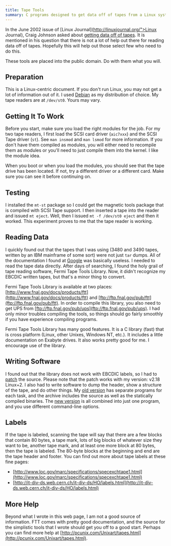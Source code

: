 ```yaml
---
title: Tape Tools
summary: C programs designed to get data off of tapes from a Linux system.  Especially geared for 3480/3490 tapes.
---
```


In the June 2002 issue of [Linux Journal](http://linuxjournal.org/">Linux Journal), Craig Johnson asked about [getting data off of tapes](http://www.linuxjournal.com/article/5972).  It is mentioned in his question that there is not a lot of help out there for reading data off of tapes.  Hopefully this will help out those select few who need to do this.

These tools are placed into the public domain.  Do with them what you will.


Preparation
-----------

This is a Linux-centric document.  If you don't run Linux, you may not get
a lot of information out of it.  I used [Debian](http://debian.org/) as my distribution of choice.  My tape readers are at `/dev/st0`.  Yours may vary.


Getting It To Work
------------------

Before you start, make sure you load the right modules for the job.  For my two tape readers, I first load the SCSI card driver (`aic7xxx`) and the SCSI Tape driver (`st`).  See `man insmod` and `man lsmod` for more information.  If you don't have them compiled as modules, you will either need to recompile them as modules or you'll need to just compile them into the kernel.  I like the module idea.

When you boot or when you load the modules, you should see that the tape drive has been located.  If not, try a different driver or a different card.  Make sure you can see it before continuing on.


Testing
-------

I installed the `mt-st` package so I could get the magnetic tools package that is compiled with SCSI Tape support.  I then inserted a tape into the reader and issued `mt eject`.  Well, then I issued `mt -f /dev/st0 eject` and then it worked.  This experiment proves to me that the tape reader is working.


Reading Data
------------

I quickly found out that the tapes that I was using (3480 and 3490 tapes, written by an IBM mainframe of some sort) were not just `tar` dumps.  All of the documentation I found at [Google](https://google.com) was basically useless.  I needed to read the tape data directly.  After days of searching, I found the holy grail of tape reading software, Fermi Tape Tools Library.  Now, it didn't recognize my EBCDIC written tapes, but that's a minor thing to convert.

Fermi Tape Tools Library is available at two places: [http://www.fnal.gov/docs/products/ftt](http://www.fnal.gov/docs/products/ftt) and [ftp://ftp.fnal.gov/pub/ftt](ftp://ftp.fnal.gov/pub/ftt).  In order to compile this library, you also need to get UPS from [ftp://ftp.fnal.gov/pub/ups](ftp://ftp.fnal.gov/pub/ups).  I had only minor troubles compiling the tools, so things should go fairly smoothly if you have experience compiling programs.

Fermi Tape Tools Library has many good features.  It is a C library (fast) that is cross platform (Linux, other Unixes, Windows NT, etc.).  It includes a little documentation on Exabyte drives.  It also works pretty good for me.  I encourage use of the library.


Writing Software
----------------

I found out that the library does not work with EBCDIC labels, so I had to [patch](ftt_patch.txt) the source.  Please note that the patch works with my version: v2.18 Linux+2.  I also had to write software to dump the header, show a structure of the tape, and do other things.  My [old version](tape_tools.tar.gz) has separate programs for each task, and the archive includes the source as well as the statically compiled binaries.  The [new version](tapetool.tar.gz) is all combined into just one program, and you use different command-line options.


Labels
------

If the tape is labeled, scanning the tape will say that there are a few blocks that contain 80 bytes, a tape mark, lots of big blocks of whatever size they want to be, another tape mark, and at least one more block at 80 bytes, then the tape is labeled.  The 80-byte blocks at the beginning and end are the tape header and footer.  You can find out more about tape labels at these fine pages:

* [http://www.loc.gov/marc/specifications/specexchtape1.html](http://www.loc.gov/marc/specifications/specexchtape1.html)
* [http://it-div-ds.web.cern.ch/it-div-ds/HO/labels.html](http://it-div-ds.web.cern.ch/it-div-ds/HO/labels.html)


More Help
---------

Beyond what I wrote in this web page, I am not a good source of information.  FTT comes with pretty good documentation, and the source for the simplistic tools that I wrote should get you off to a good start.  Perhaps you can find more help at [http://pcunix.com/Unixart/tapes.html](http://pcunix.com/Unixart/tapes.html).
